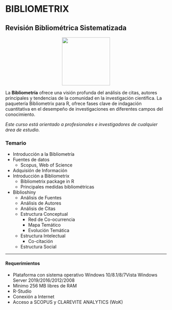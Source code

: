 # BIBLIOMETRIX
## Revisión Bibliométrica Sistematizada


<p align="center">
<img src="https://www.bibliometrix.org/logo.png" width="150"  />
</p>

La **Bibliometría** ofrece una visión profunda del análisis de citas, autores principales y tendencias de la comunidad en la investigación científica. La paquetería Bibliometrix para R, ofrece fases clave de indagación
cuantitativa en el desempeño de investigaciones en diferentes campos del conocimiento.

*Este curso está orientado a profesionales e investigadores de cualquier área de estudio.*  
  
  

### Temario
* Introducción a la Bibliometría
* Fuentes de datos
  - Scopus, Web of Science
* Adquisión de Información
* Introducción a Bibliometrix
  - Bibliometrix package in R
  - Principales medidas bibliométricas
* Biblioshiny
  - Análisis de Fuentes
  - Análisis de Autores
  - Análisis de Citas
  - Estructura Conceptual
    + Red de Co-ocurrencia
    + Mapa Temático
    + Evolución Temática
  - Estructura Intelectual
    + Co-citación
  - Estructura Social
 
________________________________________
 #### Requerimientos
* Plataforma con sistema operativo Windows 10/8.1/8/7Vista Windows Server 2019/2016/2012/2008
* Mínimo 256 MB libres de RAM
* R-Studio
* Conexión a Internet
* Acceso a SCOPUS y CLAREVITE ANALYTICS (WoK)

